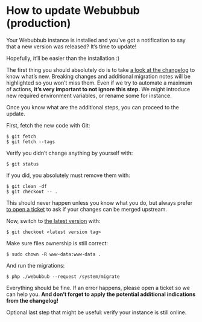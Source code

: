 # How to update Webubbub (production)

Your Webubbub instance is installed and you’ve got a notification to say that a
new version was released? It’s time to update!

Hopefully, it’ll be easier than the installation :)

The first thing you should absolutely do is to take [a look at the changelog](../CHANGELOG.md)
to know what’s new. Breaking changes and additional migration notes will be
highlighted so you won’t miss them. Even if we try to automate a maximum of
actions, **it’s very important to not ignore this step.** We might introduce
new required environment variables, or rename some for instance.

Once you know what are the additional steps, you can proceed to the update.

First, fetch the new code with Git:

```console
$ git fetch
$ git fetch --tags
```

Verify you didn’t change anything by yourself with:

```console
$ git status
```

If you did, you absolutely must remove them with:

```console
$ git clean -df
$ git checkout -- .
```

This should never happen unless you know what you do, but always prefer [to
open a ticket](https://github.com/flusio/Webubbub/issues/new) to ask if your
changes can be merged upstream.

Now, switch to [the latest version](https://github.com/flusio/Webubbub/releases/latest)
with:

```console
$ git checkout <latest version tag>
```

Make sure files ownership is still correct:

```console
$ sudo chown -R www-data:www-data .
```

And run the migrations:

```console
$ php ./webubbub --request /system/migrate
```

Everything should be fine. If an error happens, please open a ticket so we can
help you. **And don’t forget to apply the potential additional indications from
the changelog!**

Optional last step that might be useful: verify your instance is still online.
